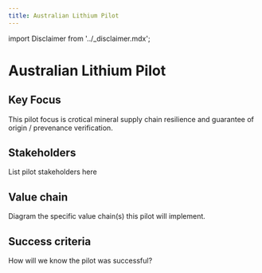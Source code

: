 ```yaml
---
title: Australian Lithium Pilot
---
```


import Disclaimer from '../\_disclaimer.mdx';

<Disclaimer />

# Australian Lithium Pilot

## Key Focus

This pilot focus is crotical mineral supply chain resilience and guarantee of origin / prevenance verification. 

## Stakeholders

List pilot stakeholders here

## Value chain

Diagram the specific value chain(s) this pilot will implement.

## Success criteria

How will we know the pilot was successful?
